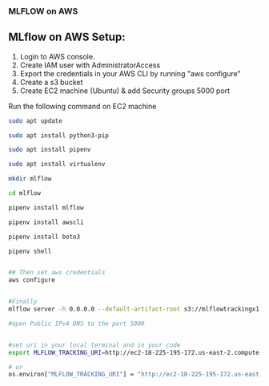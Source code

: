 ### MLFLOW on AWS

## MLflow on AWS Setup:

1. Login to AWS console.
2. Create IAM user with AdministratorAccess
3. Export the credentials in your AWS CLI by running "aws configure"
4. Create a s3 bucket
5. Create EC2 machine (Ubuntu) & add Security groups 5000 port

Run the following command on EC2 machine

```bash
sudo apt update

sudo apt install python3-pip

sudo apt install pipenv

sudo apt install virtualenv

mkdir mlflow

cd mlflow

pipenv install mlflow

pipenv install awscli

pipenv install boto3

pipenv shell


## Then set aws credentials
aws configure


#Finally
mlflow server -h 0.0.0.0 --default-artifact-root s3://mlflowtrackingx1

#open Public IPv4 DNS to the port 5000


#set uri in your local terminal and in your code
export MLFLOW_TRACKING_URI=http://ec2-18-225-195-172.us-east-2.compute.amazonaws.com:5000/

# or
os.environ["MLFLOW_TRACKING_URI"] = "http://ec2-18-225-195-172.us-east-2.compute.amazonaws.com:5000/"
```
